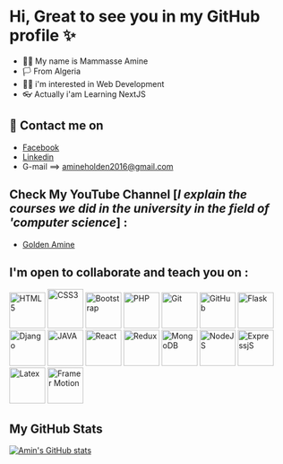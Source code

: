 # Hi, Great to see you in my GitHub profile :sparkles:

- :frowning_man: My name is Mammasse Amine
- 🏳 From Algeria  
- :man_technologist: i'm interested in Web Development
- :eyeglasses: Actually i'am Learning NextJS

## :calling:	Contact me on 
 - [Facebook](https://www.facebook.com/amine.davide.96)
 - [Linkedin](https://www.linkedin.com/in/aminemammasse/)
 - G-mail ==> amineholden2016@gmail.com
 
 ## Check My YouTube Channel [*I explain the courses we did in the university in the field of 'computer science*] :
 - [Golden Amine](https://www.youtube.com/channel/UCAJ9nl5FLfy2CyrJ1GE7XpA)

 ## I'm open to collaborate and teach you on :
<p float="left">
<img src="https://cdn.worldvectorlogo.com/logos/html-1.svg" height="64" width="64" title="HTML5"/>

<img src="https://cdn.worldvectorlogo.com/logos/css-3.svg" height="70" width="64" title="CSS3" />
 
<img src="https://cdn.worldvectorlogo.com/logos/bootstrap-5-1.svg" height="64" width="64" title="Bootstrap" />
 

<img src="https://cdn.worldvectorlogo.com/logos/php-1.svg" height="64" width="64" title="PHP" />
 
<img src="https://cdn.worldvectorlogo.com/logos/git.svg" height="64" width="64" title="Git" />

<img src="https://cdn.worldvectorlogo.com/logos/github-icon-1.svg" height="64" width="64" title="GitHub" />
 
<img src ="https://cdn.worldvectorlogo.com/logos/flask.svg" height="64" width="64" title="Flask" />

<img src="https://cdn.worldvectorlogo.com/logos/django-community.svg" height="64" width="64" title="Django" />
 
<img src="https://cdn.worldvectorlogo.com/logos/java-4.svg" height="64" width="64" title="JAVA" />

 <img src="https://cdn.worldvectorlogo.com/logos/react-2.svg" height="64" width="64" title="React" />
 
 <img src="https://cdn.worldvectorlogo.com/logos/redux.svg" height="64" width="64" title="Redux" />
 
 <img src="https://cdn.worldvectorlogo.com/logos/mongodb-icon-1.svg" height="64" width="64" title="MongoDB" />
 
  <img src="https://cdn.worldvectorlogo.com/logos/nodejs-1.svg" height="64" width="64" title="NodeJS" />
 
  <img src="https://cdn.worldvectorlogo.com/logos/express-109.svg" height="64" width="64" title="ExpressjS" />
 
  <img src="https://cdn.worldvectorlogo.com/logos/latex.svg" height="64" width="64" title="Latex" />
 
  <img src="https://user-images.githubusercontent.com/38039349/60953119-d3c6f300-a2fc-11e9-9596-4978e5d52180.png" height="64" width="64" title="Framer Motion" />
</p>

## My GitHub Stats

[![Amin's GitHub stats](https://github-readme-stats.vercel.app/api?username=MammasseAmine)](https://github.com/anuraghazra/github-readme-stats)
<!---
MammasseAmine/MammasseAmine is a ✨ special ✨ repository because its `README.md` (this file) appears on your GitHub profile.
You can click the Preview link to take a look at your changes.
--->
